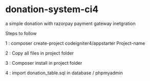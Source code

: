 # donation-system-ci4
a simple donation with razorpay payment gateway inetgration

Steps to follow

1 : composer create-project codeigniter4/appstarter Project-name

2 : Copy all files in project folder

3 : Composer install in project folder 

4 : import donation_table.sql in database / phpmyadmin